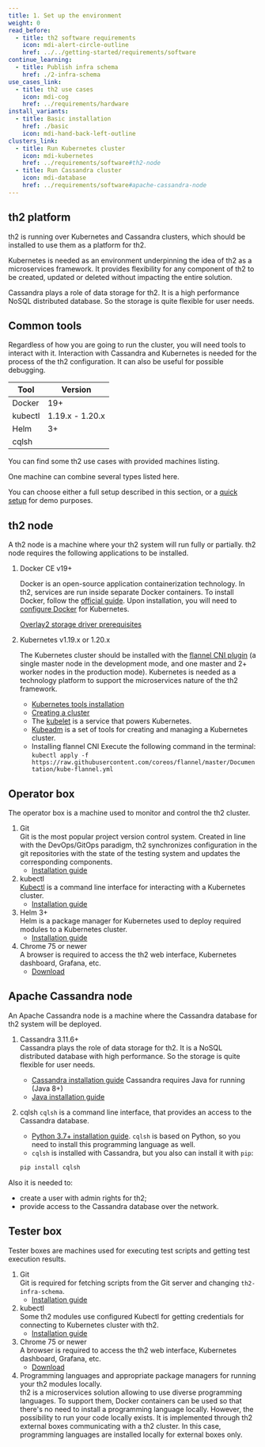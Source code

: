 ```yaml
---
title: 1. Set up the environment 
weight: 0
read_before:
  - title: th2 software requirements
    icon: mdi-alert-circle-outline
    href: ../../getting-started/requirements/software
continue_learning:
  - title: Publish infra schema
    href: ./2-infra-schema
use_cases_link:
  - title: th2 use cases
    icon: mdi-cog
    href: ../requirements/hardware
install_variants:
  - title: Basic installation
    href: ./basic
    icon: mdi-hand-back-left-outline
clusters_link:
  - title: Run Kubernetes cluster
    icon: mdi-kubernetes
    href: ../requirements/software#th2-node
  - title: Run Cassandra cluster
    icon: mdi-database
    href: ../requirements/software#apache-cassandra-node
---
```


<!--more-->

## th2 platform 

th2 is running over Kubernetes and Cassandra clusters, which should be installed to use them as a platform for th2.

Kubernetes is needed as an environment underpinning the idea of th2 as a microservices framework. It provides flexibility for any component of th2 to be created, updated or deleted without impacting the entire solution.

Cassandra plays a role of data storage for th2. It is a high performance NoSQL distributed database. So the storage is quite flexible for user needs.

## Common tools

Regardless of how you are going to run the cluster, you will need tools to interact with it. Interaction with Cassandra and Kubernetes is needed for the process of the th2 configuration. It can also be useful for possible debugging.

| Tool    | Version         |
| ------- | --------------- |
| Docker  | 19+             |
| kubectl | 1.19.x - 1.20.x |
| Helm    | 3+              |
| cqlsh   |                 |

You can find some th2 use cases with provided machines listing.

<recommendations :items="use_cases_link"></recommendations>

One machine can combine several types listed here.

You can choose either a full setup described in this section, or a [quick setup](../../cookbook/quick-setup) for demo purposes. 


## th2 node

A th2 node is a machine where your th2 system will run fully or partially. th2 node requires the following applications to be installed. 

1. Docker CE v19+

   Docker is an open-source application containerization technology. In th2, services are run inside separate Docker containers. To install Docker, follow the [official guide](https://docs.docker.com/engine/install/). Upon installation, you will need to [configure Docker](https://kubernetes.io/docs/setup/production-environment/container-runtimes/#docker) for Kubernetes.

   [Overlay2 storage driver prerequisites](https://docs.docker.com/storage/storagedriver/overlayfs-driver/#prerequisites)
   
2. Kubernetes v1.19.x or 1.20.x

   The Kubernetes cluster should be installed with the [flannel CNI plugin](https://coreos.com/flannel/docs/latest/kubernetes.html#the-flannel-cni-plugin) (a single master node in the development mode, and one master and 2+ worker nodes in the production mode). Kubernetes is needed as a technology platform to support the microservices nature of the th2 framework.
   - [Kubernetes tools installation](https://kubernetes.io/docs/setup/production-environment/tools/kubeadm/install-kubeadm/)
   - [Creating a cluster](https://kubernetes.io/docs/setup/production-environment/tools/kubeadm/create-cluster-kubeadm/)
   - The [kubelet](https://kubernetes.io/docs/reference/command-line-tools-reference/kubelet/) is a service that powers Kubernetes.  
   - [Kubeadm](https://kubernetes.io/docs/reference/setup-tools/kubeadm/) is a set of tools for creating and managing a Kubernetes cluster.     
   - Installing flannel CNI 
      Execute the following command in the terminal: ```kubectl apply -f https://raw.githubusercontent.com/coreos/flannel/master/Documentation/kube-flannel.yml```
    
   
## Operator box

The operator box is a machine used to monitor and control the th2 cluster.

1. Git  
   Git is the most popular project version control system. Created in line with the DevOps/GitOps paradigm, th2 synchronizes configuration in the git repositories with the state of the testing system and updates the corresponding components.
   - [Installation guide](https://git-scm.com/book/en/v2/Getting-Started-Installing-Git)
2. kubectl  
   [Kubectl](https://kubernetes.io/docs/reference/kubectl/) is a command line interface for interacting with a Kubernetes cluster.  
   - [Installation guide](https://kubernetes.io/docs/tasks/tools/#kubectl)
3. Helm 3+  
   Helm is a package manager for Kubernetes used to deploy required modules to a Kubernetes cluster.  
   - [Installation guide](https://helm.sh/docs/intro/install/)
4. Chrome 75 or newer  
   A browser is required to access the th2 web interface, Kubernetes dashboard, Grafana, etc.  
   - [Download](https://www.google.com/chrome)

## Apache Cassandra node

An Apache Cassandra node is a machine where the Cassandra database for th2 system will be deployed.

1. Cassandra 3.11.6+  
   Cassandra plays the role of data storage for th2. It is a NoSQL distributed database with high performance. So the storage is quite flexible for user needs.
   - [Cassandra installation guide](https://cassandra.apache.org/doc/latest/getting_started/installing.html#installing-cassandra)
   Cassandra requires Java for running (Java 8+)
   - [Java installation guide](https://www.java.com/en/download/help/download_options.html)
   

2. cqlsh
   `cqlsh` is a command line interface, that provides an access to the Cassandra database.
   - [Python 3.7+ installation guide](https://wiki.python.org/moin/BeginnersGuide/Download). `cqlsh` is based on Python, so you need to install this programming language as well.
   - `cqlsh` is installed with Cassandra, but you also can install it with `pip`:
    ```sh
    pip install cqlsh
    ```

Also it is needed to:
- create a user with admin rights for th2;
- provide access to the Cassandra database over the network.

## Tester box

Tester boxes are machines used for executing test scripts and getting test execution results.

1. Git  
   Git is required for fetching scripts from the Git server and changing `th2-infra-schema`.
   - [Installation guide](https://git-scm.com/book/en/v2/Getting-Started-Installing-Git)
2. kubectl  
   Some th2 modules use configured Kubectl for getting credentials for connecting to Kubernetes cluster with th2.  
   - [Installation guide](https://kubernetes.io/docs/tasks/tools/)
3. Chrome 75 or newer  
   A browser is required to access the th2 web interface, Kubernetes dashboard, Grafana, etc.  
   - [Download](https://www.google.com/chrome)
4. Programming languages and appropriate package managers for running your th2 modules locally.  
   th2 is a microservices solution allowing to use diverse programming languages. To support them, Docker containers can be used so that there's no need to install a programming language locally. However, the possibility to run your code locally exists. It is implemented through th2 external boxes communicating with a th2 cluster. In this case, programming languages are installed locally for external boxes only.
